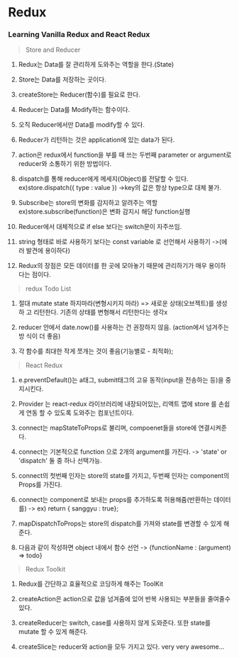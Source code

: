 # Redux

### Learning Vanilla Redux and React Redux

> Store and Reducer

1. Redux는 Data를 잘 관리하게 도와주는 역할을 한다.(State)

2. Store는 Data를 저장하는 곳이다.

3. createStore는 Reducer(함수)를 필요로 한다.

4. Reducer는 Data를 Modify하는 함수이다.

5. 오직 Reducer에서만 Data를 modify할 수 있다.

6. Reducer가 리턴하는 것은 application에 있는 data가 된다.

7. action은 redux에서 function을 부를 때 쓰는 두번째 parameter or argument로
   reducer와 소통하기 위한 방법이다.

8. dispatch를 통해 reducer에게 메세지(Object)를 전달할 수 있다.
   ex)store.dispatch({ type : value }) ->key의 값은 항상 type으로 대체 불가.

9. Subscribe는 store의 변화를 감지하고 알려주는 역할
   ex)store.subscribe(function)은 변화 감지시 해당 function실행

10. Reducer에서 대체적으로 if else 보다는 switch문이 자주쓰임.

11. string 형태로 바로 사용하기 보다는 const variable 로 선언해서 사용하기 ->(에
    러 발견에 용이하다)

12. Redux의 장점은 모든 데이터를 한 곳에 모아놓기 때문에 관리하기가 매우 용이하
    다는 점이다.

> redux Todo List

1. 절대 mutate state 하지마라(변형시키지 마라) => 새로운 상태(오브젝트)를 생성하
   고 리턴한다. 기존의 상태를 변형해서 리턴한다는 생각x

2. reducer 안에서 date.now()를 사용하는 건 권장하지 않음. (action에서 넘겨주는방
   식이 더 좋음)

3. 각 함수를 최대한 작게 쪼개는 것이 좋음(기능별로 - 최적화);

> React Redux

1. e.preventDefault()는 a태그, submit태그의 고유 동작(input을 전송하는 등)을 중
   지시킨다.

2. Provider 는 react-redux 라이브러리에 내장되어있는, 리액트 앱에 store 를 손쉽
   게 연동 할 수 있도록 도와주는 컴포넌트이다.

3. connect는 mapStateToProps로 불리며, compoenet들을 store에 연결시켜준다.

4. connect는 기본적으로 function 으로 2개의 argument를 가진다. -> 'state' or
   'dispatch' 둘 중 하나 선택가능.

5. connect의 첫번째 인자는 store의 state를 가지고, 두번째 인자는 component의
   Props를 가진다.

6. connect는 component로 보내는 props를 추가하도록 허용해줌(반환하는 데이터를)
   -> ex) return { sanggyu : true};

7. mapDispatchToProps는 store의 dispatch를 가져와 state를 변경할 수 있게 해준다.

8. 다음과 같이 작성하면 object 내에서 함수 선언 -> {functionName : (argument) =>
   todo}

> Redux Toolkit

1. Redux를 간단하고 효율적으로 코딩하게 해주는 ToolKit

2. createAction은 action으로 값을 넘겨줌에 있어 반복 사용되는 부분들을 줄여줄수
   있다.

3. createReducer는 switch, case를 사용하지 않게 도와준다. 또한 state를 mutate 할
   수 있게 해준다.

4. createSlice는 reducer와 action을 모두 가지고 있다. very very awesome...
